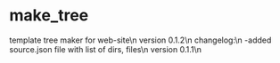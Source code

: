 # make_tree
template tree maker for web-site\n
version 0.1.2\n
changelog:\n
-added source.json file with list of dirs, files\n
version 0.1.1\n
